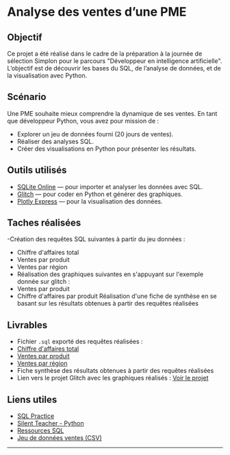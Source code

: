# Analyse des ventes d’une PME

##  Objectif

Ce projet a été réalisé dans le cadre de la préparation à la journée de sélection Simplon pour le parcours "Développeur en intelligence artificielle".  
L’objectif est de découvrir les bases du SQL, de l’analyse de données, et de la visualisation avec Python.

##  Scénario

Une PME souhaite mieux comprendre la dynamique de ses ventes. En tant que développeur Python, vous avez pour mission de :
- Explorer un jeu de données fourni (20 jours de ventes).
- Réaliser des analyses SQL.
- Créer des visualisations en Python pour présenter les résultats.

##  Outils utilisés

- [SQLite Online](https://sqliteonline.com/) — pour importer et analyser les données avec SQL.
- [Glitch](https://glitch.com/edit/#!/projet-dev-ia-simplon) — pour coder en Python et générer des graphiques.
- [Plotly Express](https://plotly.com/python/plotly-express/) — pour la visualisation des données.

##  Taches réalisées

 -Création des requêtes SQL suivantes à partir du jeu données :
 -  Chiffre d'affaires total
-  Ventes par produit
-  Ventes par région
-  Réalisation des  graphiques suivantes en s'appuyant sur l'exemple donnée sur glitch : 
  - Ventes par produit
  - Chiffre d'affaires par produit
Réalisation d'une fiche de synthèse en se basant sur les résultats obtenues à partir des requêtes  réalisées
##  Livrables

- Fichier `.sql` exporté des requêtes réalisées :
-  [Chiffre d'affaires total](./CA_total.sql)
-  [Ventes par produit](./ventes_par_produit.sql)
-  [Ventes par région](./ventes_par_region.sql)
- Fiche synthèse des résultats obtenues à partir des  requêtes réalisées
- Lien vers le projet Glitch avec les graphiques réalisés : [Voir le projet](https://glitch.com/edit/#!/melodic-ossified-script)

##  Liens utiles

- [SQL Practice](https://sql-practice.com/)
- [Silent Teacher - Python](https://silentteacher.toxicode.fr/hour_of_code.html?theme=basic_python)
- [Ressources SQL](https://sql.sh/sgbd)
- [Jeu de données ventes (CSV)](drive.google.com/file/d/1-UtwXHmex5AxenR3aI-VM54ysu4D4ajy/view?usp=sharing)

---



